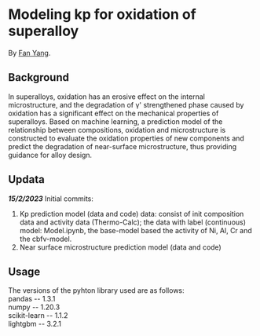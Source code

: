 # Modeling kp for oxidation of superalloy
By [Fan Yang](https://github.com/fanYang-X).

## Background  
In superalloys, oxidation has an erosive effect on the internal microstructure, and the degradation of γ' strengthened phase caused by oxidation has a significant effect on the mechanical properties of superalloys. Based on machine learning, a prediction model of the relationship between compositions, oxidation and microstructure is constructed to evaluate the oxidation properties of new components and predict the degradation of near-surface microstructure, thus providing guidance for alloy design.

## Updata

***15/2/2023***
Initial commits:

1. Kp prediction model (data and code) 
   data: consist of init composition data and activity data (Thermo-Calc); the data with label (continuous) 
   model: Model.ipynb, the base-model based the activity of Ni, Al, Cr and the cbfv-model.
2. Near surface microstructure prediction model (data and code)

## Usage 

The versions of the pyhton library used are as follows:  
pandas -- 1.3.1  
numpy -- 1.20.3  
scikit-learn -- 1.1.2  
lightgbm -- 3.2.1  
